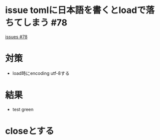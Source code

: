 # issue tomlに日本語を書くとloadで落ちてしまう #78
[issues #78](https://github.com/cat2151/cat-file-watcher/issues/78)

# 対策
- load時にencoding utf-8する

# 結果
- test green

# closeとする
